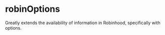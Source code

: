 # robinOptions
Greatly extends the availability of information in Robinhood, specifically with options.
